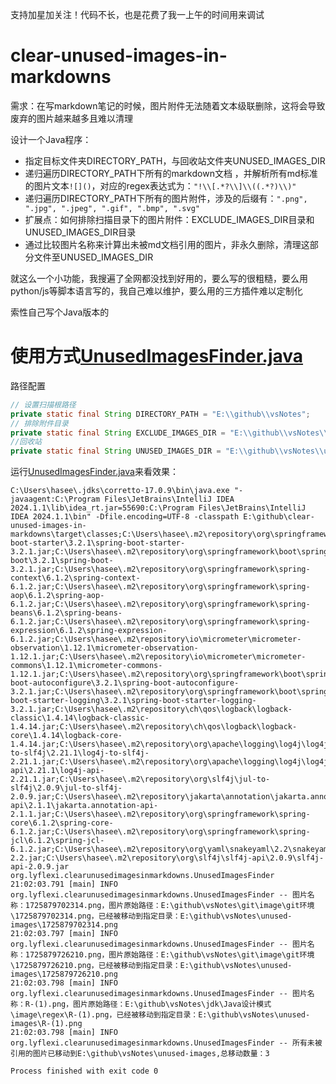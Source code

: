 支持加星加关注！代码不长，也是花费了我一上午的时间用来调试

# clear-unused-images-in-markdowns

需求：在写markdown笔记的时候，图片附件无法随着文本级联删除，这将会导致废弃的图片越来越多且难以清理

设计一个Java程序：
- 指定目标文件夹DIRECTORY_PATH，与回收站文件夹UNUSED_IMAGES_DIR
- 递归遍历DIRECTORY_PATH下所有的markdown文档 ，并解析所有md标准的图片文本`![]()`，对应的regex表达式为：`"!\\[.*?\\]\\((.*?)\\)"`
- 递归遍历DIRECTORY_PATH下所有的图片附件，涉及的后缀有：`".png", ".jpg", ".jpeg", ".gif", ".bmp", ".svg"`
- 扩展点：如何排除扫描目录下的图片附件：EXCLUDE_IMAGES_DIR目录和UNUSED_IMAGES_DIR目录
- 通过比较图片名称来计算出未被md文档引用的图片，非永久删除，清理这部分文件至UNUSED_IMAGES_DIR

就这么一个小功能，我搜遍了全网都没找到好用的，要么写的很粗糙，要么用python/js等脚本语言写的，我自己难以维护，要么用的三方插件难以定制化

索性自己写个Java版本的
# 使用方式[UnusedImagesFinder.java](src%2Fmain%2Fjava%2Forg%2Flyflexi%2Fclearunusedimagesinmarkdowns%2FUnusedImagesFinder.java)
路径配置
```java
// 设置扫描根路径
private static final String DIRECTORY_PATH = "E:\\github\\vsNotes";
// 排除附件目录
private static final String EXCLUDE_IMAGES_DIR = "E:\\github\\vsNotes\\appendix-drawio";
//回收站
private static final String UNUSED_IMAGES_DIR = "E:\\github\\vsNotes\\unused-images";
```
运行[UnusedImagesFinder.java](src%2Fmain%2Fjava%2Forg%2Flyflexi%2Fclearunusedimagesinmarkdowns%2FUnusedImagesFinder.java)来看效果：

```shell
C:\Users\hasee\.jdks\corretto-17.0.9\bin\java.exe "-javaagent:C:\Program Files\JetBrains\IntelliJ IDEA 2024.1.1\lib\idea_rt.jar=55690:C:\Program Files\JetBrains\IntelliJ IDEA 2024.1.1\bin" -Dfile.encoding=UTF-8 -classpath E:\github\clear-unused-images-in-markdowns\target\classes;C:\Users\hasee\.m2\repository\org\springframework\boot\spring-boot-starter\3.2.1\spring-boot-starter-3.2.1.jar;C:\Users\hasee\.m2\repository\org\springframework\boot\spring-boot\3.2.1\spring-boot-3.2.1.jar;C:\Users\hasee\.m2\repository\org\springframework\spring-context\6.1.2\spring-context-6.1.2.jar;C:\Users\hasee\.m2\repository\org\springframework\spring-aop\6.1.2\spring-aop-6.1.2.jar;C:\Users\hasee\.m2\repository\org\springframework\spring-beans\6.1.2\spring-beans-6.1.2.jar;C:\Users\hasee\.m2\repository\org\springframework\spring-expression\6.1.2\spring-expression-6.1.2.jar;C:\Users\hasee\.m2\repository\io\micrometer\micrometer-observation\1.12.1\micrometer-observation-1.12.1.jar;C:\Users\hasee\.m2\repository\io\micrometer\micrometer-commons\1.12.1\micrometer-commons-1.12.1.jar;C:\Users\hasee\.m2\repository\org\springframework\boot\spring-boot-autoconfigure\3.2.1\spring-boot-autoconfigure-3.2.1.jar;C:\Users\hasee\.m2\repository\org\springframework\boot\spring-boot-starter-logging\3.2.1\spring-boot-starter-logging-3.2.1.jar;C:\Users\hasee\.m2\repository\ch\qos\logback\logback-classic\1.4.14\logback-classic-1.4.14.jar;C:\Users\hasee\.m2\repository\ch\qos\logback\logback-core\1.4.14\logback-core-1.4.14.jar;C:\Users\hasee\.m2\repository\org\apache\logging\log4j\log4j-to-slf4j\2.21.1\log4j-to-slf4j-2.21.1.jar;C:\Users\hasee\.m2\repository\org\apache\logging\log4j\log4j-api\2.21.1\log4j-api-2.21.1.jar;C:\Users\hasee\.m2\repository\org\slf4j\jul-to-slf4j\2.0.9\jul-to-slf4j-2.0.9.jar;C:\Users\hasee\.m2\repository\jakarta\annotation\jakarta.annotation-api\2.1.1\jakarta.annotation-api-2.1.1.jar;C:\Users\hasee\.m2\repository\org\springframework\spring-core\6.1.2\spring-core-6.1.2.jar;C:\Users\hasee\.m2\repository\org\springframework\spring-jcl\6.1.2\spring-jcl-6.1.2.jar;C:\Users\hasee\.m2\repository\org\yaml\snakeyaml\2.2\snakeyaml-2.2.jar;C:\Users\hasee\.m2\repository\org\slf4j\slf4j-api\2.0.9\slf4j-api-2.0.9.jar org.lyflexi.clearunusedimagesinmarkdowns.UnusedImagesFinder
21:02:03.791 [main] INFO org.lyflexi.clearunusedimagesinmarkdowns.UnusedImagesFinder -- 图片名称：1725879702314.png，图片原始路径：E:\github\vsNotes\git\image\git环境\1725879702314.png，已经被移动到指定目录：E:\github\vsNotes\unused-images\1725879702314.png
21:02:03.797 [main] INFO org.lyflexi.clearunusedimagesinmarkdowns.UnusedImagesFinder -- 图片名称：1725879726210.png，图片原始路径：E:\github\vsNotes\git\image\git环境\1725879726210.png，已经被移动到指定目录：E:\github\vsNotes\unused-images\1725879726210.png
21:02:03.798 [main] INFO org.lyflexi.clearunusedimagesinmarkdowns.UnusedImagesFinder -- 图片名称：R-(1).png，图片原始路径：E:\github\vsNotes\jdk\Java设计模式\image\regex\R-(1).png，已经被移动到指定目录：E:\github\vsNotes\unused-images\R-(1).png
21:02:03.798 [main] INFO org.lyflexi.clearunusedimagesinmarkdowns.UnusedImagesFinder -- 所有未被引用的图片已移动到E:\github\vsNotes\unused-images,总移动数量：3

Process finished with exit code 0

```


